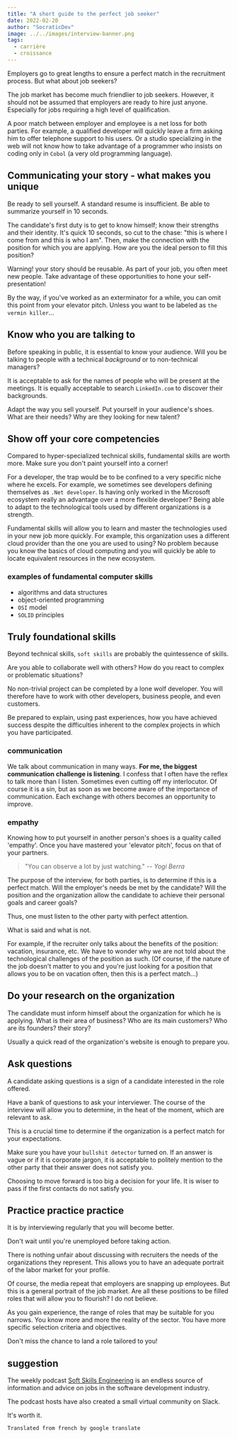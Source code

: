 ```yaml
---
title: "A short guide to the perfect job seeker"
date: 2022-02-20
author: "SocraticDev"
image: ../../images/interview-banner.png
tags:
  - carrière
  - croissance
---
```


Employers go to great lengths to ensure a perfect match in the recruitment process. But what about job seekers?

The job market has become much friendlier to job seekers. However, it should not be assumed that employers are ready to hire just anyone. Especially for jobs requiring a high level of qualification.

A poor match between employer and employee is a net loss for both parties. For example, a qualified developer will quickly leave a firm asking him to offer telephone support to his users. Or a studio specializing in the web will not know how to take advantage of a programmer who insists on coding only in `Cobol` (a very old programming language).

## Communicating your story - what makes you unique

Be ready to sell yourself. A standard resume is insufficient. Be able to summarize yourself in 10 seconds.

The candidate's first duty is to get to know himself; know their strengths and their identity. It's quick 10 seconds, so cut to the chase: "this is where I come from and this is who I am". Then, make the connection with the position for which you are applying. How are you the ideal person to fill this position?

Warning! your story should be reusable. As part of your job, you often meet new people. Take advantage of these opportunities to hone your self-presentation!

By the way, if you've worked as an exterminator for a while, you can omit this point from your elevator pitch. Unless you want to be labeled as `the vermin killer`...

## Know who you are talking to

Before speaking in public, it is essential to know your audience. Will you be talking to people with a technical _background_ or to non-technical managers?

It is acceptable to ask for the names of people who will be present at the meetings. It is equally acceptable to search `LinkedIn.com` to discover their backgrounds.

Adapt the way you sell yourself. Put yourself in your audience's shoes. What are their needs? Why are they looking for new talent?

## Show off your core competencies

Compared to hyper-specialized technical skills, fundamental skills are worth more. Make sure you don't paint yourself into a corner!

For a developer, the trap would be to be confined to a very specific niche where he excels. For example, we sometimes see developers defining themselves as `.Net developer`. Is having only worked in the Microsoft ecosystem really an advantage over a more flexible developer? Being able to adapt to the technological tools used by different organizations is a strength.

Fundamental skills will allow you to learn and master the technologies used in your new job more quickly. For example, this organization uses a different cloud provider than the one you are used to using? No problem because you know the basics of cloud computing and you will quickly be able to locate equivalent resources in the new ecosystem.

### examples of fundamental computer skills
- algorithms and data structures
- object-oriented programming
- `OSI` model
- `SOLID` principles

## Truly foundational skills

Beyond technical skills, `soft skills` are probably the quintessence of skills.

Are you able to collaborate well with others? How do you react to complex or problematic situations?

No non-trivial project can be completed by a lone wolf developer. You will therefore have to work with other developers, business people, and even customers.

Be prepared to explain, using past experiences, how you have achieved success despite the difficulties inherent to the complex projects in which you have participated.

### communication
We talk about communication in many ways. __For me, the biggest communication challenge is listening__. I confess that I often have the reflex to talk more than I listen. Sometimes even cutting off my interlocutor. Of course it is a sin, but as soon as we become aware of the importance of communication. Each exchange with others becomes an opportunity to improve.

### empathy
Knowing how to put yourself in another person's shoes is a quality called 'empathy'. Once you have mastered your 'elevator pitch', focus on that of your partners.

> "You can observe a lot by just watching." <cite>-- Yogi Berra</cite>

The purpose of the interview, for both parties, is to determine if this is a perfect match. Will the employer's needs be met by the candidate? Will the position and the organization allow the candidate to achieve their personal goals and career goals?

Thus, one must listen to the other party with perfect attention.

What is said and what is not.

For example, if the recruiter only talks about the benefits of the position: vacation, insurance, etc. We have to wonder why we are not told about the technological challenges of the position as such. (Of course, if the nature of the job doesn't matter to you and you're just looking for a position that allows you to be on vacation often, then this is a perfect match...)

## Do your research on the organization

The candidate must inform himself about the organization for which he is applying. What is their area of ​​business? Who are its main customers? Who are its founders? their story?

Usually a quick read of the organization's website is enough to prepare you.

## Ask questions

A candidate asking questions is a sign of a candidate interested in the role offered.

Have a bank of questions to ask your interviewer. The course of the interview will allow you to determine, in the heat of the moment, which are relevant to ask.

This is a crucial time to determine if the organization is a perfect match for your expectations.

Make sure you have your `bullshit detector` turned on. If an answer is vague or if it is corporate jargon, it is acceptable to politely mention to the other party that their answer does not satisfy you.

Choosing to move forward is too big a decision for your life. It is wiser to pass if the first contacts do not satisfy you.

## Practice practice practice

It is by interviewing regularly that you will become better.

Don't wait until you're unemployed before taking action.

There is nothing unfair about discussing with recruiters the needs of the organizations they represent. This allows you to have an adequate portrait of the labor market for your profile.

Of course, the media repeat that employers are snapping up employees. But this is a general portrait of the job market. Are all these positions to be filled roles that will allow you to flourish? I do not believe.

As you gain experience, the range of roles that may be suitable for you narrows. You know more and more the reality of the sector. You have more specific selection criteria and objectives.

Don't miss the chance to land a role tailored to you!

## suggestion

The weekly podcast [Soft Skills Engineering](https://softskills.audio) is an endless source of information and advice on jobs in the software development industry.

The podcast hosts have also created a small virtual community on Slack.

It's worth it.

`Translated from french by google translate`